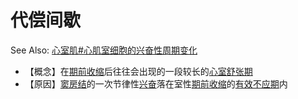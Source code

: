 # 代偿间歇

See Also: [心室肌#心肌室细胞的兴奋性周期变化](心室肌.md#心肌室细胞的兴奋性周期变化)

- 【概念】在[期前收缩](期前收缩.md)后往往会出现的一段较长的[心室舒张期](心室舒张期.md)
- 【原因】[窦房结](窦房结.md)的一次节律性[兴奋](兴奋.md)落在室性[期前收缩](期前收缩.md)的[有效不应期](有效不应期.md)内

